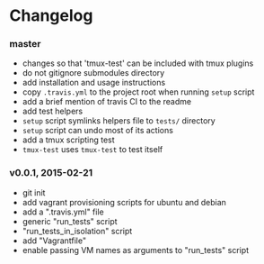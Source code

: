 # Changelog

### master
- changes so that 'tmux-test' can be included with tmux plugins
- do not gitignore submodules directory
- add installation and usage instructions
- copy `.travis.yml` to the project root when running `setup` script
- add a brief mention of travis CI to the readme
- add test helpers
- `setup` script symlinks helpers file to `tests/` directory
- `setup` script can undo most of its actions
- add a tmux scripting test
- `tmux-test` uses `tmux-test` to test itself

### v0.0.1, 2015-02-21
- git init
- add vagrant provisioning scripts for ubuntu and debian
- add a ".travis.yml" file
- generic "run_tests" script
- "run_tests_in_isolation" script
- add "Vagrantfile"
- enable passing VM names as arguments to "run_tests" script
